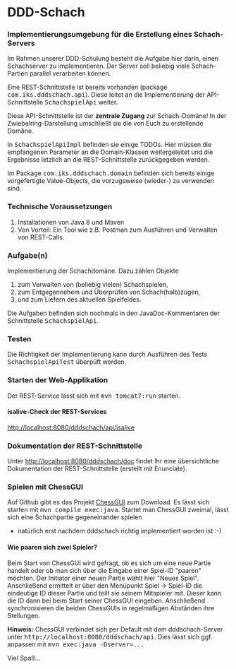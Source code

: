 # DDD-Schach
### Implementierungsumgebung für die Erstellung eines Schach-Servers
Im Rahmen unserer DDD-Schulung besteht die Aufgabe hier darin, einen Schachserver zu
implementieren. Der Server soll beliebig viele Schach-Partien parallel verarbeiten 
können. 

Eine REST-Schnittstelle ist bereits vorhanden (package <tt>com.iks.dddschach.api</tt>).
Diese leitet an die Implementierung der API-Schnittstelle <tt>SchachspielApi</tt>
weiter.

Diese API-Schnittstelle ist der **zentrale Zugang** zur Schach-Domäne! In der 
Zwiebelring-Darstellung umschließt sie die von Euch zu erstellende Domäne.

In <tt>SchachspielApiImpl</tt> befinden sie einige TODOs. Hier müssen die empfangenen Parameter an die 
Domain-Klassen weitergeleitet und die Ergebnisse letzlich an die 
REST-Schnittstelle zurückgegeben werden. 
 
Im Package <tt>com.iks.dddschach.domain</tt> befinden sich bereits einige vorgefertigte
Value-Objects, die vorzugsweise (wieder-) zu verwenden sind. 
 
### Technische Voraussetzungen
1. Installationen von Java 8 und Maven
2. Von Vorteil: Ein Tool wie z.B. Postman zum Ausführen und Verwalten von REST-Calls.
 
### Aufgabe(n)
Implementierung der Schachdomäne. Dazu zählen Objekte

1. zum Verwalten von (beliebig vielen) Schachspielen, 
2. zum Entgegennehem und Überprüfen von Schach(halb)zügen, 
3. und zum Liefern des aktuellen Spielfeldes.

Die Aufgaben befinden sich nochmals in den JavaDoc-Kommentaren der Schnittstelle 
<tt>SchachspielApi</tt>.

### Testen

Die Richtigkeit der Implementierung kann durch Ausführen des Tests 
<tt>SchachspielApiTest</tt> überpüft werden.

### Starten der Web-Applikation
Der REST-Service lässt sich mit <tt>mvn tomcat7:run</tt> starten. 

#### isalive-Check der REST-Services
<a href="http://localhost:8080/dddschach/api/isalive">http://localhost:8080/dddschach/api/isalive</a>

### Dokumentation der REST-Schnittstelle
Unter 
<a href="http://localhost:8080/dddschach/doc">http://localhost:8080/dddschach/doc</a>
findet Ihr eine übersichtliche Dokumentation der REST-Schnittstelle (erstellt mit Enunciate). 

### Spielen mit ChessGUI
Auf Github gibt es das Projekt
<a href="https://github.com/domainevent/chessgui">ChessGUI</a> zum Download.
Es lässt sich starten mit <tt>mvn compile exec:java</tt>. Startet man ChessGUI zweimal, 
lässt sich eine Schachpartie gegeneinander spielen
- natürlich erst nachdem dddschach richtig implementiert worden ist :-)

#### Wie paaren sich zwei Spieler?
Beim Start von ChessGUI wird gefragt, ob es sich um eine neue Partie handelt 
oder ob man sich über die Eingabe einer Spiel-ID "paaren" möchten. 
Der Initiator einer neuen Partie wählt hier "Neues Spiel". Anschließend
ermittelt er über den Menüpunkt <it>Spiel -> Spiel-ID</it> die eindeutige ID
dieser Partie und teilt sie seinem Mitspieler mit. Dieser kann die ID dann bei
beim Start seiner ChessGUI eingeben. Anschließend synchronisieren die 
beiden ChessGUIs in regelmäßigen Abständen ihre Stellungen.

**Hinweis:** ChessGUI verbindet sich per Default mit dem 
dddschach-Server unter <tt>http://localhost:8080/dddschach/api</tt>. 
Dies lässt sich ggf. anpassen mit <tt>mvn exec:java -Dserver=...</tt> 

Viel Spaß...